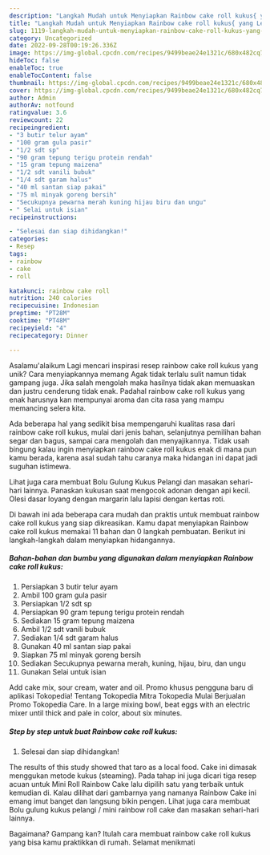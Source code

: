 ```yaml
---
description: "Langkah Mudah untuk Menyiapkan Rainbow cake roll kukus{ yang Lezat"
title: "Langkah Mudah untuk Menyiapkan Rainbow cake roll kukus{ yang Lezat"
slug: 1119-langkah-mudah-untuk-menyiapkan-rainbow-cake-roll-kukus-yang-lezat
category: Uncategorized
date: 2022-09-28T00:19:26.336Z
image: https://img-global.cpcdn.com/recipes/9499beae24e1321c/680x482cq70/rainbow-cake-roll-kukus-foto-resep-utama.jpg
hideToc: false
enableToc: true
enableTocContent: false
thumbnail: https://img-global.cpcdn.com/recipes/9499beae24e1321c/680x482cq70/rainbow-cake-roll-kukus-foto-resep-utama.jpg
cover: https://img-global.cpcdn.com/recipes/9499beae24e1321c/680x482cq70/rainbow-cake-roll-kukus-foto-resep-utama.jpg
author: Admin
authorAv: notfound
ratingvalue: 3.6
reviewcount: 22
recipeingredient:
- "3 butir telur ayam"
- "100 gram gula pasir"
- "1/2 sdt sp"
- "90 gram tepung terigu protein rendah"
- "15 gram tepung maizena"
- "1/2 sdt vanili bubuk"
- "1/4 sdt garam halus"
- "40 ml santan siap pakai"
- "75 ml minyak goreng bersih"
- "Secukupnya pewarna merah kuning hijau biru dan ungu"
- " Selai untuk isian"
recipeinstructions:

- "Selesai dan siap dihidangkan!"
categories:
- Resep
tags:
- rainbow
- cake
- roll

katakunci: rainbow cake roll 
nutrition: 240 calories
recipecuisine: Indonesian
preptime: "PT28M"
cooktime: "PT48M"
recipeyield: "4"
recipecategory: Dinner

---
```



Asalamu'alaikum Lagi mencari inspirasi resep rainbow cake roll kukus yang unik? Cara menyiapkannya memang Agak tidak terlalu sulit namun tidak gampang juga. Jika salah mengolah maka hasilnya tidak akan memuaskan dan justru cenderung tidak enak. Padahal rainbow cake roll kukus yang enak harusnya kan mempunyai aroma dan cita rasa yang mampu memancing selera kita.


Ada beberapa hal yang sedikit bisa mempengaruhi kualitas rasa dari rainbow cake roll kukus, mulai dari jenis bahan, selanjutnya pemilihan bahan segar dan bagus, sampai cara mengolah dan menyajikannya. Tidak usah bingung kalau ingin menyiapkan rainbow cake roll kukus enak di mana pun kamu berada, karena asal sudah tahu caranya maka hidangan ini dapat jadi suguhan istimewa.

Lihat juga cara membuat Bolu Gulung Kukus Pelangi dan masakan sehari-hari lainnya. Panaskan kukusan saat mengocok adonan dengan api kecil. Olesi dasar loyang dengan margarin lalu lapisi dengan kertas roti.


Di bawah ini ada beberapa cara mudah dan praktis untuk membuat rainbow cake roll kukus yang siap dikreasikan. Kamu dapat menyiapkan Rainbow cake roll kukus memakai 11 bahan dan 0 langkah pembuatan. Berikut ini langkah-langkah dalam menyiapkan hidangannya.

<!--inarticleads1-->

##### Bahan-bahan dan bumbu yang digunakan dalam menyiapkan Rainbow cake roll kukus:

1. Persiapkan 3 butir telur ayam
1. Ambil 100 gram gula pasir
1. Persiapkan 1/2 sdt sp
1. Persiapkan 90 gram tepung terigu protein rendah
1. Sediakan 15 gram tepung maizena
1. Ambil 1/2 sdt vanili bubuk
1. Sediakan 1/4 sdt garam halus
1. Gunakan 40 ml santan siap pakai
1. Siapkan 75 ml minyak goreng bersih
1. Sediakan Secukupnya pewarna merah, kuning, hijau, biru, dan ungu
1. Gunakan  Selai untuk isian


Add cake mix, sour cream, water and oil. Promo khusus pengguna baru di aplikasi Tokopedia! Tentang Tokopedia Mitra Tokopedia Mulai Berjualan Promo Tokopedia Care. In a large mixing bowl, beat eggs with an electric mixer until thick and pale in color, about six minutes. 

<!--inarticleads2-->

##### Step by step untuk buat Rainbow cake roll kukus:


1. Selesai dan siap dihidangkan!

The results of this study showed that taro as a local food. Cake ini dimasak menggukan metode kukus (steaming). Pada tahap ini juga dicari tiga resep acuan untuk Mini Roll Rainbow Cake lalu dipilih satu yang terbaik untuk kemudian di. Kalau dilihat dari gambarnya yang namanya Rainbow Cake ini emang imut banget dan langsung bikin pengen. Lihat juga cara membuat Bolu gulung kukus pelangi / mini rainbow roll cake dan masakan sehari-hari lainnya. 

Bagaimana? Gampang kan? Itulah cara membuat rainbow cake roll kukus yang bisa kamu praktikkan di rumah. Selamat menikmati
